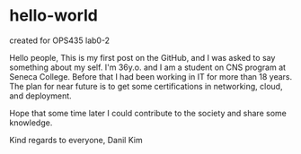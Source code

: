 # hello-world
created for OPS435 lab0-2

Hello people,
This is my first post on the GitHub, and I was asked to say something about my self.
I'm 36y.o. and I am a student on CNS program at Seneca College. Before that I had been working in IT for more than 18 years.
The plan for near future is to get some certifications in networking, cloud, and deployment.

Hope that some time later I could contribute to the society and share some knowledge.

Kind regards to everyone,
Danil Kim
